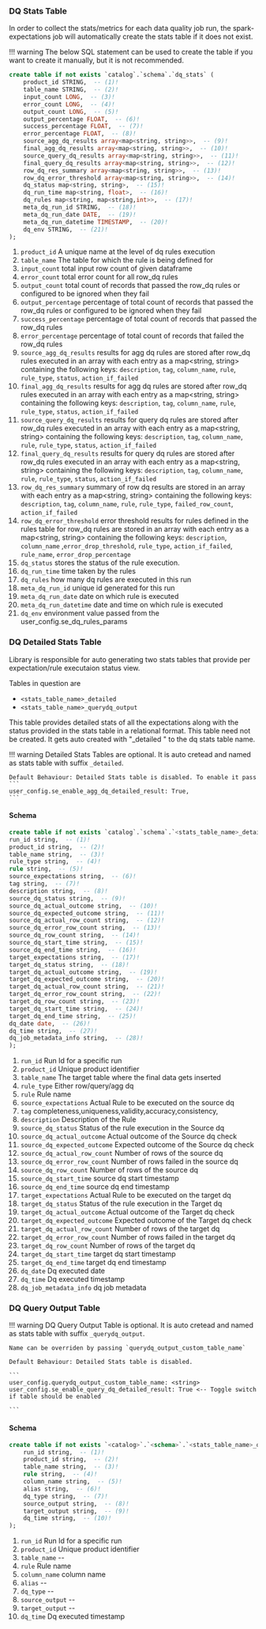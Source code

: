 

### DQ Stats Table

In order to collect the stats/metrics for each data quality job run, the spark-expectations job will
automatically create the stats table if it does not exist. 

!!! warning
    The below SQL statement can be used to create the table
    if you want to create it manually, but it is not recommended.


```sql
create table if not exists `catalog`.`schema`.`dq_stats` (
    product_id STRING,  -- (1)!
    table_name STRING,  -- (2)!
    input_count LONG,  -- (3)!
    error_count LONG,  -- (4)!
    output_count LONG,  -- (5)!
    output_percentage FLOAT,  -- (6)!
    success_percentage FLOAT,  -- (7)!
    error_percentage FLOAT,  -- (8)!
    source_agg_dq_results array<map<string, string>>,  -- (9)!
    final_agg_dq_results array<map<string, string>>,  -- (10)!
    source_query_dq_results array<map<string, string>>,  -- (11)!
    final_query_dq_results array<map<string, string>>,  -- (12)!
    row_dq_res_summary array<map<string, string>>,  -- (13)!
    row_dq_error_threshold array<map<string, string>>,  -- (14)!
    dq_status map<string, string>,  -- (15)!
    dq_run_time map<string, float>,  -- (16)!
    dq_rules map<string, map<string,int>>,  -- (17)!
    meta_dq_run_id STRING,  -- (18)!
    meta_dq_run_date DATE,  -- (19)!
    meta_dq_run_datetime TIMESTAMP,  -- (20)!
    dq_env STRING,  -- (21)!
);
```

1. `product_id` A unique name at the level of dq rules execution
2. `table_name` The table for which the rule is being defined for
3. `input_count` total input row count of given dataframe
4. `error_count` total error count for all row_dq rules
5. `output_count` total count of records that passed the row_dq rules or configured to be ignored when they fail
6. `output_percentage` percentage of total count of records that passed the row_dq rules or configured to be ignored when they fail
7. `success_percentage` percentage of total count of records that passed the row_dq rules
8. `error_percentage` percentage of total count of records that failed the row_dq rules
9. `source_agg_dq_results` results for agg dq rules are stored after row_dq rules executed in an array with each entry as a map\<string, string\> containing the following keys: `description`, `tag`, `column_name`, `rule`, `rule_type`, `status`, `action_if_failed`
10. `final_agg_dq_results` results for agg dq rules are stored after row_dq rules executed in an array with each entry as a map\<string, string\> containing the following keys: `description`, `tag`, `column_name`, `rule`, `rule_type`, `status`, `action_if_failed`
11. `source_query_dq_results` results for query dq rules are stored after row_dq rules executed in an array with each entry as a map\<string, string\> containing the following keys: `description`, `tag`, `column_name`, `rule`, `rule_type`, `status`, `action_if_failed`
12. `final_query_dq_results` results for query dq rules are stored after row_dq rules executed in an array with each entry as a map\<string, string\> containing the following keys: `description`, `tag`, `column_name`, `rule`, `rule_type`, `status`, `action_if_failed`
13. `row_dq_res_summary` summary of row dq results are stored in an array with each entry as a map\<string, string\> containing the following keys: `description`, `tag`, `column_name`, `rule`, `rule_type`, `failed_row_count`, `action_if_failed`
14. `row_dq_error_threshold` error threshold results for rules defined in the rules table for row_dq rules are stored in an array with each entry as a map\<string, string\> containing the following keys: `description`, `column_name` ,`error_drop_threshold`, `rule_type`, `action_if_failed`, `rule_name`, `error_drop_percentage`
15. `dq_status`  stores the status of the rule execution.
16. `dq_run_time` time taken by the rules
17. `dq_rules` how many dq rules are executed in this run
18. `meta_dq_run_id` unique id generated for this run
19. `meta_dq_run_date` date on which rule is executed
20. `meta_dq_run_datetime` date and time on which rule is executed
21. `dq_env` environment value passed from the user_config.se_dq_rules_params

### DQ Detailed Stats Table

Library is responsible for auto generating two stats tables that provide per expectation/rule executaion status view. 

Tables in question are
- `<stats_table_name>_detailed`
- `<stats_table_name>_querydq_output`

This table provides detailed stats of all the expectations along with the status provided in the stats table in a relational format.
This table need not be created. It gets auto created with "_detailed " to the dq stats table name. 


!!! warning
    Detailed Stats Tables are optional. It is auto cretead and named as stats table with suffix `_detailed`.

    Default Behaviour: Detailed Stats table is disabled. To enable it pass 
    ```
    user_config.se_enable_agg_dq_detailed_result: True,
    ```
    


#### Schema


```sql
create table if not exists `catalog`.`schema`.`<stats_table_name>_detailed` (
run_id string,  -- (1)!    
product_id string,  -- (2)!  
table_name string,  -- (3)!  
rule_type string,  -- (4)!  
rule string,  -- (5)!
source_expectations string,  -- (6)!
tag string,  -- (7)!
description string,  -- (8)!
source_dq_status string,  -- (9)!
source_dq_actual_outcome string,  -- (10)!
source_dq_expected_outcome string,  -- (11)!
source_dq_actual_row_count string,  -- (12)!
source_dq_error_row_count string,  -- (13)!
source_dq_row_count string,  -- (14)!
source_dq_start_time string,  -- (15)!
source_dq_end_time string,  -- (16)!
target_expectations string,  -- (17)!
target_dq_status string,  -- (18)!
target_dq_actual_outcome string,  -- (19)!
target_dq_expected_outcome string,  -- (20)!
target_dq_actual_row_count string,  -- (21)!
target_dq_error_row_count string,  -- (22)!
target_dq_row_count string,  -- (23)!
target_dq_start_time string,  -- (24)!
target_dq_end_time string,  -- (25)!
dq_date date,  -- (26)!
dq_time string,  -- (27)!
dq_job_metadata_info string,  -- (28)!
);
```

1. `run_id` Run Id for a specific run 
2. `product_id` Unique product identifier 
3. `table_name` The target table where the final data gets inserted
4. `rule_type` Either row/query/agg dq
5. `rule`  Rule name
6. `source_expectations` Actual Rule to be executed on the source dq
7. `tag` completeness,uniqueness,validity,accuracy,consistency,
8. `description` Description of the Rule
9. `source_dq_status` Status of the rule execution in the Source dq
10. `source_dq_actual_outcome` Actual outcome of the Source dq check
11. `source_dq_expected_outcome` Expected outcome of the Source dq check
12. `source_dq_actual_row_count` Number of rows of the source dq
13. `source_dq_error_row_count` Number of rows failed in the source dq
14. `source_dq_row_count` Number of rows of the source dq
15. `source_dq_start_time` source dq start timestamp
16. `source_dq_end_time` source dq end timestamp
17. `target_expectations` Actual Rule to be executed on the target dq
18. `target_dq_status` Status of the rule execution in the Target dq
19. `target_dq_actual_outcome` Actual outcome of the Target dq check
20. `target_dq_expected_outcome` Expected outcome of the Target dq check
21. `target_dq_actual_row_count` Number of rows of the target dq
22. `target_dq_error_row_count` Number of rows failed in the target dq
23. `target_dq_row_count` Number of rows of the target dq
24. `target_dq_start_time` target dq start timestamp
25. `target_dq_end_time` target dq end timestamp
26. `dq_date` Dq executed date
27. `dq_time` Dq executed timestamp
28. `dq_job_metadata_info` dq job metadata



### DQ Query Output Table 

!!! warning
    DQ Query Output Table is optional. It is auto cretead and named as stats table with suffix `_querydq_output`.

    Name can be overriden by passing `querydq_output_custom_table_name`

    Default Behaviour: Detailed Stats table is disabled.

    ```
    user_config.querydq_output_custom_table_name: <string> 
    user_config.se_enable_query_dq_detailed_result: True <-- Toggle switch if table should be enabled
    
    ```

#### Schema 

```sql
create table if not exists `<catalog>`.`<schema>`.`<stats_table_name>_querydq_output` (
    run_id string,  -- (1)!    
    product_id string,  -- (2)!  
    table_name string,  -- (3)!  
    rule string,  -- (4)! 
    column_name string,  -- (5)!  
    alias string,  -- (6)!  
    dq_type string,  -- (7)!  
    source_output string,  -- (8)!  
    target_output string,  -- (9)!  
    dq_time string,  -- (10)!  
);
```

1. `run_id` Run Id for a specific run 
2. `product_id` Unique product identifier 
3. `table_name` --
4. `rule`  Rule name
5. `column_name` column name
6. `alias` --
7. `dq_type` --
8. `source_output` --
9. `target_output` --
10. `dq_time` Dq executed timestamp
